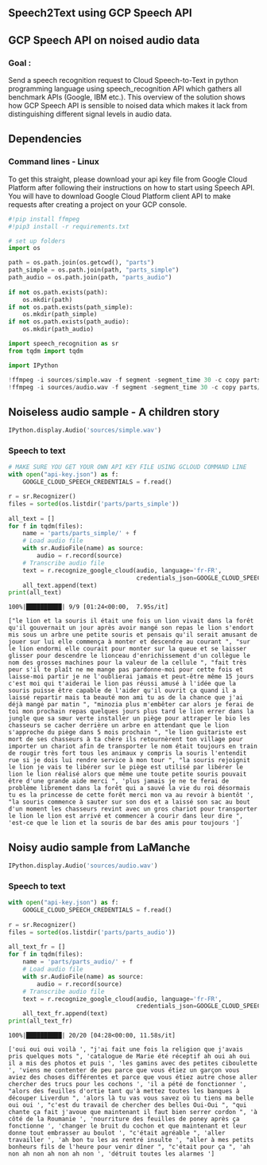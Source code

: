 
## Speech2Text using GCP Speech API
## GCP Speech API on noised audio data

### Goal : 
Send a speech recognition request to Cloud Speech-to-Text in python programming language using speech_recognition API which gathers all benchmark APIs (Google, IBM etc.).
This overview of the solution shows how GCP Speech API is sensible to noised data which makes it lack from distinguishing different signal levels in audio data.

## Dependencies
### Command lines - Linux

To get this straight, please download your api key file from Google Cloud Platform after following their instructions on how to start using Speech API. You will have to download Google Cloud Platform client API to make requests after creating a project on your GCP console.


```python
#!pip install ffmpeg
#!pip3 install -r requirements.txt
```


```python
# set up folders
import os

path = os.path.join(os.getcwd(), "parts")
path_simple = os.path.join(path, "parts_simple")
path_audio = os.path.join(path, "parts_audio")
                           
if not os.path.exists(path):
    os.mkdir(path)
if not os.path.exists(path_simple):
    os.mkdir(path_simple)
if not os.path.exists(path_audio):
    os.mkdir(path_audio)
```


```python
import speech_recognition as sr
from tqdm import tqdm

import IPython
```


```python
!ffmpeg -i sources/simple.wav -f segment -segment_time 30 -c copy parts/parts_simple/out%09d.wav
!ffmpeg -i sources/audio.wav -f segment -segment_time 30 -c copy parts/parts_audio/out%09d.wav
```

## Noiseless audio sample - A children story


```python
IPython.display.Audio('sources/simple.wav')
```

### Speech to text


```python
# MAKE SURE YOU GET YOUR OWN API KEY FILE USING GCLOUD COMMAND LINE
with open("api-key.json") as f:
    GOOGLE_CLOUD_SPEECH_CREDENTIALS = f.read()

r = sr.Recognizer()
files = sorted(os.listdir('parts/parts_simple'))
    
all_text = []
for f in tqdm(files):
    name = 'parts/parts_simple/' + f
    # Load audio file
    with sr.AudioFile(name) as source:
        audio = r.record(source)
    # Transcribe audio file
    text = r.recognize_google_cloud(audio, language='fr-FR', 
                                    credentials_json=GOOGLE_CLOUD_SPEECH_CREDENTIALS)
    all_text.append(text)
print(all_text)
```

    100%|██████████| 9/9 [01:24<00:00,  7.95s/it]

    ["le lion et la souris il était une fois un lion vivait dans la forêt qu'il gouvernait un jour après avoir mangé son repas le lion s'endort mis sous un arbre une petite souris et pensais qu'il serait amusant de jouer sur lui elle commença à monter et descendre au courant ", "sur le lion endormi elle courait pour monter sur la queue et se laisser glisser pour descendre le lionceau d'enrichissement d'un collègue le nom des grosses machines pour la valeur de la cellule ", "fait très peur s'il te plaît ne me mange pas pardonne-moi pour cette fois et laisse-moi partir je ne l'oublierai jamais et peut-être même 15 jours c'est moi qui t'aiderai le lion pas réussi amusé à l'idée que la souris puisse être capable de l'aider qu'il ouvrit ça quand il a laissé repartir mais ta beauté mon ami tu as de la chance que j'ai déjà mangé par matin ", "minozia plus m'embêter car alors je ferai de toi mon prochain repas quelques jours plus tard le lion errer dans la jungle que sa sœur verte installer un piège pour attraper le bio les chasseurs se cacher derrière un arbre en attendant que le lion s'approche du piège dans 5 mois prochain ", "le lion guitariste est mort de ses chasseurs à ta chère ils retournèrent ton village pour importer un chariot afin de transporter le nom était toujours en train de rougir très fort tous les animaux y compris la souris l'entendit rue si je dois lui rendre service à mon tour ", "la souris rejoignit le lion je vais te libérer sur le piège est utilisé par libérer le lion le lion réalisé alors que même une toute petite souris pouvait être d'une grande aide merci ", 'plus jamais je ne te ferai de problème librement dans la forêt qui a sauvé la vie du roi désormais tu es la princesse de cette forêt merci mon va au revoir à bientôt ', "la souris commence à sauter sur son dos et a laissé son sac au bout d'un moment les chasseurs revint avec un gros chariot pour transporter le lion le lion est arrivé et commencer à courir dans leur dire ", 'est-ce que le lion et la souris de bar des amis pour toujours ']


    


## Noisy audio sample from LaManche 


```python
IPython.display.Audio('sources/audio.wav')
```

### Speech to text


```python
with open("api-key.json") as f:
    GOOGLE_CLOUD_SPEECH_CREDENTIALS = f.read()
    
r = sr.Recognizer()
files = sorted(os.listdir('parts/parts_audio'))
    
all_text_fr = []
for f in tqdm(files):
    name = 'parts/parts_audio/' + f
    # Load audio file
    with sr.AudioFile(name) as source:
        audio = r.record(source)
    # Transcribe audio file
    text = r.recognize_google_cloud(audio, language='fr-FR',
                                    credentials_json=GOOGLE_CLOUD_SPEECH_CREDENTIALS)
    all_text_fr.append(text)
print(all_text_fr)
```

    100%|██████████| 20/20 [04:28<00:00, 11.58s/it]

    ['oui oui oui voilà ', "j'ai fait une fois la religion que j'avais pris quelques mots ", 'catalogue de Marie été réceptif ah oui ah oui il a mis des photos et puis ', 'les gamins avec des petites ciboulette ', 'viens me contenter de peu parce que vous étiez un garçon vous aviez des choses différentes et parce que vous étiez autre chose aller chercher des trucs pour les cochons ', 'il a pété de fonctionner ', "alors des feuilles d'ortie tant qu'à mettez toutes les banques à découper Liverdun ", 'alors là tu vas vous savez où tu tiens ma belle oui oui ', "c'est du travail de chercher des belles Oui-Oui ", "qui chante ça fait j'avoue que maintenant il faut bien serrer cordon ", 'à côté de la Roumanie ', 'nourriture des feuilles de poney après ça fonctionne ', 'changer le bruit du cochon et que maintenant et leur donne tout embrasser au boulot ', "c'était agréable ", 'aller travailler ', 'ah bon tu les as rentré insulte ', "aller à mes petits bonheurs fils de l'heure pour venir dîner ", "c'était pour ça ", 'ah non ah non ah non ah non ', 'détruit toutes les alarmes ']


    

